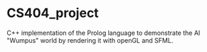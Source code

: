 # CS404_project
C++ implementation of the Prolog language to demonstrate the AI "Wumpus" world by rendering it with openGL and SFML.

